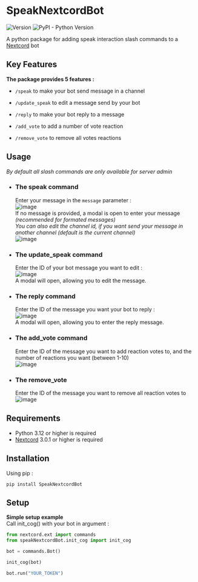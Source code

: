 # SpeakNextcordBot
![Version](https://img.shields.io/pypi/v/SpeakNextcordBot?color=blue) ![PyPI - Python Version](https://img.shields.io/pypi/pyversions/SpeakNextcordBot)

A python package for adding speak interaction slash commands to a [Nextcord](https://github.com/nextcord/nextcord) bot

## Key Features

**The package provides 5 features :**

  * ```/speak``` to make your bot send message in a channel
  * ```/update_speak``` to edit a message send by your bot
  * ```/reply``` to make your bot reply to a message

  * ```/add_vote``` to add a number of vote reaction
  * ```/remove_vote``` to remove all votes reactions

## Usage

*By default all slash commands are only available for server admin*

* ### The speak command
     Enter your message in the ```message``` parameter :  
     ![image](https://github.com/user-attachments/assets/9966647d-a425-4110-a0e3-1e26f7cc779c)  
     If no message is provided, a modal is open to enter your message *(recommended for formated messages)*  
     *You can also edit the channel id, if you want send your message in another channel (default is the current channel)*  
     ![image](https://github.com/user-attachments/assets/c5270ca0-63d2-4e80-b4c5-d47c76c19960)

* ### The update_speak command
     Enter the ID of your bot message you want to edit :  
     ![image](https://github.com/user-attachments/assets/657f892d-c14f-48d5-b034-77cff1045543)  
     A modal will open, allowing you to edit the message.

* ### The reply command
     Enter the ID of the message you want your bot to reply :    
     ![image](https://github.com/user-attachments/assets/1da546a0-aac1-4636-a351-5b5f4b5eaaef)  
     A modal will open, allowing you to enter the reply message.

* ### The add_vote command
     Enter the ID of the message you want to add reaction votes to, and the number of reactions you want (between 1-10)  
    ![image](https://github.com/user-attachments/assets/1e8f4676-337d-4e43-93f5-ee97675e2ad7)

* ### The remove_vote
     Enter the ID of the message you want to remove all reaction votes to  
     ![image](https://github.com/user-attachments/assets/f5c972be-c062-4f76-a687-12b930903be2)

## Requirements

* Python 3.12 or higher is required
* [Nextcord](https://github.com/nextcord/nextcord) 3.0.1 or higher is required

## Installation

Using pip :

```
pip install SpeakNextcordBot
```

## Setup
**Simple setup example**  
Call init_cog() with your bot in argument :

```py
from nextcord.ext import commands
from speakNextcordBot.init_cog import init_cog

bot = commands.Bot()

init_cog(bot)

bot.run("YOUR_TOKEN")
```
